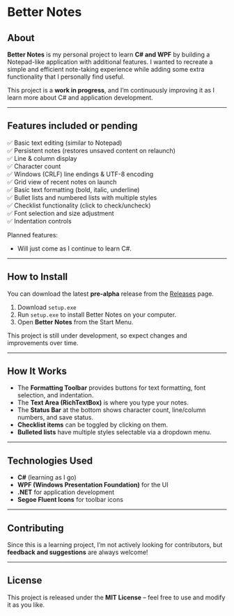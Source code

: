 # Better Notes

## About
**Better Notes** is my personal project to learn **C# and WPF** by building a Notepad-like application with additional features. I wanted to recreate a simple and efficient note-taking experience while adding some extra functionality that I personally find useful.

This project is a **work in progress**, and I’m continuously improving it as I learn more about C# and application development.

---

## Features included or pending
✅ Basic text editing (similar to Notepad)  
✅ Persistent notes (restores unsaved content on relaunch)  
✅ Line & column display  
✅ Character count  
✅ Windows (CRLF) line endings & UTF-8 encoding  
✅ Grid view of recent notes on launch  
✅ Basic text formatting (bold, italic, underline)  
✅ Bullet lists and numbered lists with multiple styles  
✅ Checklist functionality (click to check/uncheck)  
✅ Font selection and size adjustment  
✅ Indentation controls  

Planned features:
- Will just come as I continue to learn C#.

---

## How to Install
You can download the latest **pre-alpha** release from the [Releases](https://github.com/YOUR_USERNAME/BetterNotes/releases) page.

1. Download `setup.exe`
2. Run `setup.exe` to install Better Notes on your computer.
3. Open **Better Notes** from the Start Menu.

This project is still under development, so expect changes and improvements over time.

---

## How It Works
- The **Formatting Toolbar** provides buttons for text formatting, font selection, and indentation.
- The **Text Area (RichTextBox)** is where you type your notes.
- The **Status Bar** at the bottom shows character count, line/column numbers, and save status.
- **Checklist items** can be toggled by clicking on them.
- **Bulleted lists** have multiple styles selectable via a dropdown menu.

---

## Technologies Used
- **C#** (learning as I go)
- **WPF (Windows Presentation Foundation)** for the UI
- **.NET** for application development
- **Segoe Fluent Icons** for toolbar icons

---

## Contributing
Since this is a learning project, I’m not actively looking for contributors, but **feedback and suggestions** are always welcome!

---

## License
This project is released under the **MIT License** – feel free to use and modify it as you like.
